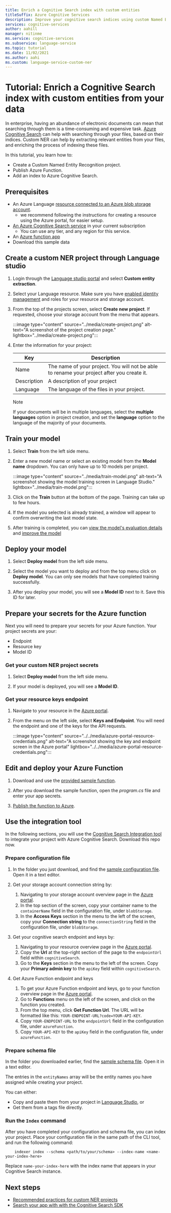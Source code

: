```yaml
---
title: Enrich a Cognitive Search index with custom entities
titleSuffix: Azure Cognitive Services
description: Improve your cognitive search indices using custom Named Entity Recognition (NER)
services: cognitive-services
author: aahill
manager: nitinme
ms.service: cognitive-services
ms.subservice: language-service
ms.topic: tutorial
ms.date: 11/02/2021
ms.author: aahi 
ms.custom: language-service-custom-ner
---
```


# Tutorial: Enrich a Cognitive Search index with custom entities from your data

In enterprise, having an abundance of electronic documents can mean that searching through them is a time-consuming and expensive task. [Azure Cognitive Search](/azure/search/search-create-service-portal) can help with searching through your files, based on their indices. Custom NER can help by extracting relevant entities from your files, and enriching the process of indexing these files.

In this tutorial, you learn how to:

* Create a Custom Named Entity Recognition project.
* Publish Azure Function.
* Add an index to Azure Cognitive Search.

## Prerequisites

* An Azure Language [resource connected to an Azure blob storage account](../../custom-classification/how-to/project-requirements.md).
    * we recommend following the instructions for creating a resource using the Azure portal, for easier setup. 
* [An Azure Cognitive Search service](/azure/search/search-create-service-portal) in your current subscription
    * You can use any tier, and any region for this service.
* An [Azure function app](/azure/azure-functions/functions-create-function-app-portal)
* Download this sample data

## Create a custom NER project through Language studio

1. Login through the [Language studio portal](https://aka.ms/languageStudio) and select **Custom entity extraction**.

2. Select your Language resource. Make sure you have [enabled identity management](../../custom-classification/how-to/project-requirements.md#enable-identity-management-for-your-resource) and roles for your resource and storage account.

3. From the top of the projects screen, select **Create new project**. If requested, choose your storage account from the menu that appears.

    :::image type="content" source="../media/create-project.png" alt-text="A screenshot of the project creation page." lightbox="../media/create-project.png":::

4. Enter the information for your project:

    | Key | Description |
    |--| -- |
    | Name | The name of your project. You will not be able to rename your project after you create it. |
    | Description | A description of your project |
    | Language | The language of the files in your project.|

    > [!NOTE]
    > If your documents will be in multiple languages, select the **multiple languages** option in project creation, and set the **language** option to the language of the majority of your documents.

## Train your model

1. Select **Train** from the left side menu.
2. Enter a new model name or select an existing model from the **Model name** dropdown. You can only have up to 10 models per project.
   
    :::image type="content" source="../media/train-model.png" alt-text="A screenshot showing the model training screen in Language Studio." lightbox="../media/train-model.png":::
     
3. Click on the **Train** button at the bottom of the page. Training can take up to few hours.

4. If the model you selected is already trained, a window will appear to confirm overwriting the last model state.

5. After training is completed, you can [view the model's evaluation details](../how-to/view-model-evaluation.md) and [improve the model](../how-to/improve-model.md)

## Deploy your model

1. Select **Deploy model** from the left side menu.

2. Select the model you want to deploy and from the top menu click on **Deploy model**. You can only see models that have completed training successfully.

3. After you deploy your model, you will see a **Model ID** next to it. Save this ID for later.

## Prepare your secrets for the Azure function

Next you will need to prepare your secrets for your Azure function. Your project secrets are your: 
* Endpoint
* Resource key
* Model ID

### Get your custom NER project secrets

1. Select **Deploy model** from the left side menu.

2. If your model is deployed, you will see a **Model ID**.

### Get your resource keys endpoint

1. Navigate to your resource in the [Azure portal](https://ms.portal.azure.com/#home).

2. From the menu on the left side, select **Keys and Endpoint**. You will need the endpoint and one of the keys for the API requests.

    :::image type="content" source="../../media/azure-portal-resource-credentials.png" alt-text="A screenshot showing the key and endpoint screen in the Azure portal" lightbox="../../media/azure-portal-resource-credentials.png":::
   
## Edit and deploy your Azure Function

1. Download and use the [provided sample function]().

2. After you download the sample function, open the *program.cs* file and enter your app secrets.

3. [Publish the function to Azure](/azure/azure-functions/functions-develop-vs?tabs=in-process#publish-to-azure).

## Use the integration tool

In the following sections, you will use the [Cognitive Search Integration tool](https://aka.ms/ct-cognitive-search-integration-tool) to integrate your project with Azure Cognitive Search. Download this repo now. 

### Prepare configuration file

1. In the folder you just download, and find the [sample configuration file](https://github.com/microsoft/CognitiveServicesLanguageUtilities/blob/dev/CustomTextAnalytics.CognitiveSearch/Docs/Assets/configs.json). Open it in a text editor. 

2. Get your storage account connection string by:
    1. Navigating to your storage account overview page in the [Azure portal](https://ms.portal.azure.com/#home).
    2. In the top section of the screen, copy your container name to the `containerName` field in the configuration file, under `blobStorage`.  
    3. In the **Access Keys** section in the menu to the left of the screen, copy your **Connection string** to the `connectionString` field in the configuration file, under `blobStorage`.

1. Get your cognitive search endpoint and keys by:
    1. Navigating to your resource overview page in the [Azure portal](https://ms.portal.azure.com/#home).
    2. Copy the **Url** at the top-right section of the page to the `endpointUrl` field within `cognitiveSearch`.
    3. Go to the **Keys** section in the menu to the left of the screen. Copy your **Primary admin key** to the `apiKey` field within `cognitiveSearch`.

3. Get Azure Function endpoint and keys
    
    1. To get your Azure Function endpoint and keys, go to your function overview page in the [Azure portal](https://ms.portal.azure.com/#home).
    2. Go to **Functions** menu on the left of the screen, and click on the function you created.
    3. From the top menu, click **Get Function Url**. The URL will be formatted like this: `YOUR-ENDPOINT-URL?code=YOUR-API-KEY`. 
    4. Copy `YOUR-ENDPOINT-URL` to the `endpointUrl` field in the configuration file, under `azureFunction`. 
    5. Copy `YOUR-API-KEY` to the `apiKey` field in the configuration file, under `azureFunction`. 

### Prepare schema file

In the folder you downloaded earlier, find the [sample schema file](https://github.com/microsoft/CognitiveServicesLanguageUtilities/blob/dev/CustomTextAnalytics.CognitiveSearch/Docs/Assets/app-schema.json). Open it in a text editor. 

The entries in the `entityNames` array will be the entity names you have assigned while creating your project.

You can either: 
* Copy and paste them from your project in [Language Studio](https://language.azure.com/customText/projects/extraction), or 
* Get them from a tags file directly.

### Run the `Index` command

After you have completed your configuration and schema file, you can index your project. Place your configuration file in the same path of the CLI tool, and run the following command:

```cli
    indexer index --schema <path/to/your/schema> --index-name <name-your-index-here>
```

Replace `name-your-index-here` with the index name that appears in your Cognitive Search instance.

## Next steps

* [Recommended practices for custom NER projects](../concepts/recommended-practices.md)
* [Search your app with with the Cognitive Search SDK](/azure/search/search-howto-dotnet-sdk#run-queries)